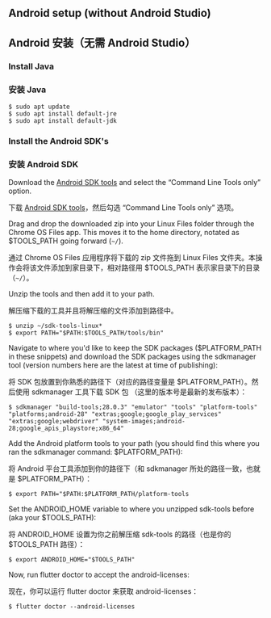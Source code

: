 ## Android setup (without Android Studio)

## Android 安装（无需 Android Studio）

### Install Java

### 安装 Java

```terminal
$ sudo apt update
$ sudo apt install default-jre
$ sudo apt install default-jdk
```

### Install the Android SDK's

### 安装 Android SDK

Download the [Android SDK tools]({{site.android-dev}}/studio/#downloads) and 
select the “Command Line Tools only” option.

下载 [Android SDK tools]({{site.android-dev}}/studio/#downloads)，然后勾选 “Command Line Tools only” 选项。

Drag and drop the downloaded zip into your Linux Files folder through the 
Chrome OS Files app. This moves it to the home directory, notated as $TOOLS_PATH 
going forward (`~/`).

通过 Chrome OS Files 应用程序将下载的 zip 文件拖到 Linux Files 文件夹。本操作会将该文件添加到家目录下，相对路径用 $TOOLS_PATH 表示家目录下的目录（`~/`）。

Unzip the tools and then add it to your path.

解压缩下载的工具并且将解压缩的文件添加到路径中。

```terminal
$ unzip ~/sdk-tools-linux*
$ export PATH="$PATH:$TOOLS_PATH/tools/bin"
```

Navigate to where you'd like to keep the SDK packages ($PLATFORM_PATH in these snippets) and download the SDK packages using the sdkmanager tool (version numbers here are 
the latest at time of publishing):

将 SDK 包放置到你熟悉的路径下（对应的路径变量是 $PLATFORM_PATH）。然后使用 sdkmanager 工具下载 SDK 包 （这里的版本号是最新的发布版本）：

```terminal
$ sdkmanager "build-tools;28.0.3" "emulator" "tools" "platform-tools" 
"platforms;android-28" "extras;google;google_play_services" 
"extras;google;webdriver" "system-images;android-28;google_apis_playstore;x86_64"
```

Add the Android platform tools to your path (you should find this where you 
ran the sdkmanager command: $PLATFORM_PATH):

将 Android 平台工具添加到你的路径下（和 sdkmanager 所处的路径一致，也就是 $PLATFORM_PATH）：

```terminal
$ export PATH="$PATH:$PLATFORM_PATH/platform-tools
```

Set the ANDROID_HOME variable to where you unzipped sdk-tools before (aka 
your $TOOLS_PATH):

将 ANDROID_HOME 设置为你之前解压缩 sdk-tools 的路径（也是你的 $TOOLS_PATH 路径）：

```terminal
$ export ANDROID_HOME="$TOOLS_PATH"
```

Now, run flutter doctor to accept the android-licenses:

现在，你可以运行 flutter doctor 来获取 android-licenses：

```terminal
$ flutter doctor --android-licenses
```